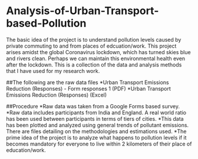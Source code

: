 # Analysis-of-Urban-Transport-based-Pollution

The basic idea of the project is to understand pollution levels caused by private commuting to and from places of edcuation/work.
This project arises amidst the global Coronavirus lockdown, which has turned skies blue and rivers clean.
Perhaps we can maintain this environmental health even after the lockdown.
This is a collection of the data and analysis methods that I have used for my research work.

##The following are the raw data files
*Urban Transport Emissions Reduction (Responses) - Form responses 1   (PDF)
*Urban Transport Emissions Reduction (Responses) (Excel)

##Procedure
*Raw data was taken from a Google Forms based survey.
*Raw data includes participants from India and England. A real world ratio has been used between participants in terms of tiers of cities.
*This data has been plotted and analyzed using general trends of pollutant emissions. There are files detailing on the methodologies and estimations used.
*The prime idea of the project is to analyze what happens to pollution levels if it becomes mandatory for everyone to live within 2 kilometers of their place of education/work.
